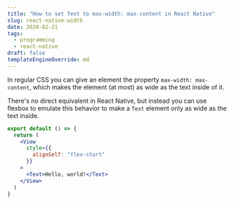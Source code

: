 ```yaml
---
title: "How to set Text to max-width: max-content in React Native"
slug: react-native-width
date: 2020-02-21
tags:
  - programming
  - react-native
draft: false
templateEngineOverride: md
---
```

In regular CSS you can give an element the property `max-width: max-content`, which makes the element (at most) as wide as the text inside of it.

There's no direct equivalent in React Native, but instead you can use flexbox to emulate this behavior to make a `Text` element only as wide as the text inside.

```jsx
export default () => {
  return (
    <View
      style={{
        alignSelf: "flex-start"
      }}
    >
      <Text>Hello, world!</Text>
    </View>
  )
}
```
